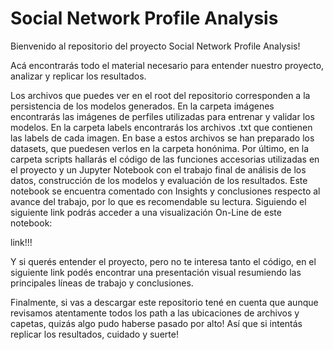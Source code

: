 # Social Network Profile Analysis

Bienvenido al repositorio del proyecto Social Network Profile Analysis!

Acá encontrarás todo el material necesario para entender nuestro proyecto, analizar y replicar los resultados.

Los archivos que puedes ver en el root del repositorio corresponden a la persistencia de los modelos generados. En la carpeta imágenes encontrarás las 
imágenes de perfiles utilizadas para entrenar y validar los modelos. En la carpeta labels encontrarás los archivos .txt que contienen las labels de cada
imagen. En base a estos archivos se han preparado los datasets, que puedesen verlos en la carpeta honónima. Por último, en la carpeta
scripts hallarás el código de las funciones accesorias utilizadas en el proyecto y un Jupyter Notebook con el trabajo final de análisis de los datos,
construcción de los modelos y evaluación de los resultados. Este notebook se encuentra comentado con Insights y conclusiones respecto al avance del trabajo,
por lo que es recomendable su lectura. Siguiendo el siguiente link podrás acceder a una visualización On-Line de este notebook:

link!!!

Y si querés entender el proyecto, pero no te interesa tanto el código, en el siguiente link podés encontrar una presentación visual resumiendo las
principales líneas de trabajo y conclusiones.

Finalmente, si vas a descargar este repositorio tené en cuenta que aunque revisamos atentamente todos los path a las ubicaciones de archivos y capetas,
quizás algo pudo haberse pasado por alto! Así que si intentás replicar los resultados, cuidado y suerte!



